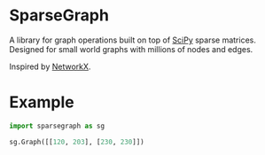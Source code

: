 # SparseGraph

A library for graph operations built on top of [SciPy](https://docs.scipy.org/doc/scipy/reference/generated/scipy.sparse.array.html) sparse matrices. Designed for small world graphs with millions of nodes and edges.

Inspired by [NetworkX](https://networkx.org/).

# Example

```python
import sparsegraph as sg

sg.Graph([[120, 203], [230, 230]])

```
